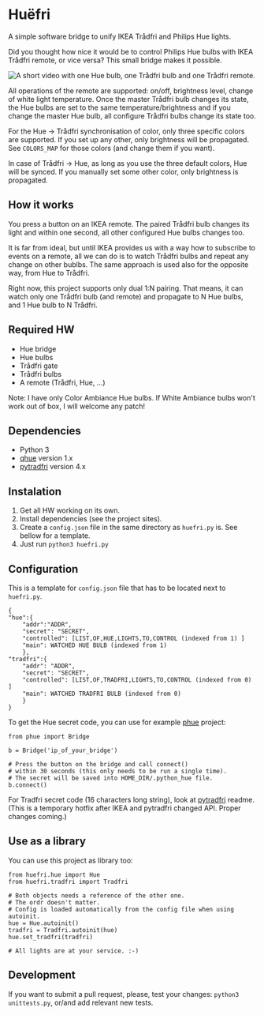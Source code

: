 # Huëfri
A simple software bridge to unify IKEA Trådfri and Philips Hue lights.

Did you thought how nice it would be to control Philips Hue bulbs with IKEA
Trådfri remote, or vice versa? This small bridge makes it possible.

![A short video with one Hue bulb, one Trådfri bulb and one Trådfri remote.](https://raw.githubusercontent.com/jtulak/huefri/master/example.gif)

All operations of the remote are supported: on/off, brightness level, change of
white light temperature. Once the master Trådfri bulb changes its state, the Hue
bulbs are set to the same temperature/brightness and if you change the master Hue bulb,
all configure Trådfri bulbs change its state too.

For the Hue -> Trådfri synchronisation of color, only three specific colors are
supported. If you set up any other, only brightness will be propagated. See
`COLORS_MAP` for those colors (and change them if you want).

In case of Trådfri -> Hue, as long as you use the three default colors, Hue
will be synced. If you manually set some other color, only brightness is
propagated.

## How it works
You press a button on an IKEA remote. The paired Trådfri bulb changes its light
and within one second, all other configured Hue bulbs changes too.

It is far from ideal, but until IKEA provides us with a way how to subscribe to
events on a remote, all we can do is to watch Trådfri bulbs and repeat any
change on other bublbs. The same approach is used also for the opposite way,
       from Hue to Trådfri.

Right now, this project supports only dual 1:N pairing. That means, it can
watch only one Trådfri bulb (and remote) and propagate to N Hue bulbs, and 1
Hue bulb to N Trådfri.

## Required HW
  * Hue bridge
  * Hue bulbs
  * Trådfri gate
  * Trådfri bulbs
  * A remote (Trådfri, Hue, ...)

Note: I have only Color Ambiance Hue bulbs. If White Ambiance bulbs won't work out of box, I will welcome any patch!

## Dependencies
  * Python 3
  * [qhue](https://github.com/quentinsf/qhue) version 1.x
  * [pytradfri](https://github.com/ggravlingen/pytradfri) version 4.x

## Instalation
1. Get all HW working on its own.
2. Install dependencies (see the project sites).
3. Create a `config.json` file in the same directory as `huefri.py` is. See bellow for a template.
4. Just run `python3 huefri.py`

## Configuration
This is a template for `config.json` file that has to be located next to `huefri.py`.
~~~~
{
"hue":{
	"addr":"ADDR",
	"secret": "SECRET",
	"controlled": [LIST,OF,HUE,LIGHTS,TO,CONTROL (indexed from 1) ]
	"main": WATCHED HUE BULB (indexed from 1)
	},
"tradfri":{
	"addr": "ADDR",
	"secret": "SECRET",
	"controlled": [LIST,OF,TRADFRI,LIGHTS,TO,CONTROL (indexed from 0) ]
	"main": WATCHED TRADFRI BULB (indexed from 0)
	}
}
~~~~

To get the Hue secret code, you can use for example [phue](https://github.com/studioimaginaire/phue) project:
~~~~
from phue import Bridge

b = Bridge('ip_of_your_bridge')

# Press the button on the bridge and call connect() 
# within 30 seconds (this only needs to be run a single time).
# The secret will be saved into HOME_DIR/.python_hue file.
b.connect()
~~~~

For Tradfri secret code (16 characters long string), look at
[pytradfri](https://github.com/ggravlingen/pytradfri) readme. (This is a
temporary hotfix after IKEA and pytradfri changed API. Proper changes coming.)

## Use as a library
You can use this project as library too:
~~~~
from huefri.hue import Hue
from huefri.tradfri import Tradfri

# Both objects needs a reference of the other one.
# The ordr doesn't matter.
# Config is loaded automatically from the config file when using autoinit.
hue = Hue.autoinit()
tradfri = Tradfri.autoinit(hue)
hue.set_tradfri(tradfri)

# All lights are at your service. :-)
~~~~

## Development
If you want to submit a pull request, please, test your changes:
`python3 unittests.py`, or/and add relevant new tests.
